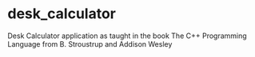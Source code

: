# desk_calculator
Desk Calculator application as taught in the book The C++ Programming Language from B. Stroustrup and Addison Wesley
